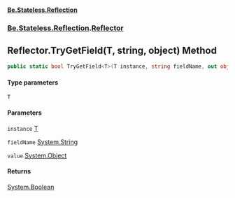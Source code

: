 #### [Be.Stateless.Reflection](README.md 'README')
### [Be.Stateless.Reflection](Be.Stateless.Reflection.md 'Be.Stateless.Reflection').[Reflector](Reflector.md 'Be.Stateless.Reflection.Reflector')

## Reflector.TryGetField<T>(T, string, object) Method

```csharp
public static bool TryGetField<T>(T instance, string fieldName, out object value);
```
#### Type parameters

<a name='Be.Stateless.Reflection.Reflector.TryGetField_T_(T,string,object).T'></a>

`T`
#### Parameters

<a name='Be.Stateless.Reflection.Reflector.TryGetField_T_(T,string,object).instance'></a>

`instance` [T](Reflector.TryGetField_T_(T,string,object).md#Be.Stateless.Reflection.Reflector.TryGetField_T_(T,string,object).T 'Be.Stateless.Reflection.Reflector.TryGetField<T>(T, string, object).T')

<a name='Be.Stateless.Reflection.Reflector.TryGetField_T_(T,string,object).fieldName'></a>

`fieldName` [System.String](https://docs.microsoft.com/en-us/dotnet/api/System.String 'System.String')

<a name='Be.Stateless.Reflection.Reflector.TryGetField_T_(T,string,object).value'></a>

`value` [System.Object](https://docs.microsoft.com/en-us/dotnet/api/System.Object 'System.Object')

#### Returns
[System.Boolean](https://docs.microsoft.com/en-us/dotnet/api/System.Boolean 'System.Boolean')